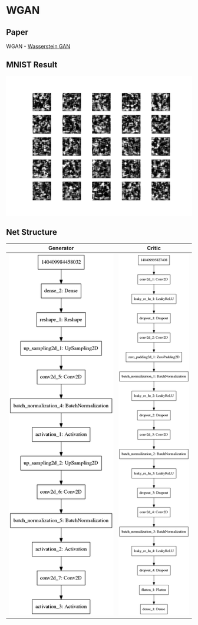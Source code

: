 # WGAN

## Paper
WGAN - [Wasserstein GAN](https://arxiv.org/abs/1701.07875)

## MNIST Result
![gif](./WGAN.gif)

## Net Structure
|Generator|Critic|
|---|---|
|![Generator](./generator.png)|![Critic](./critic.png)
